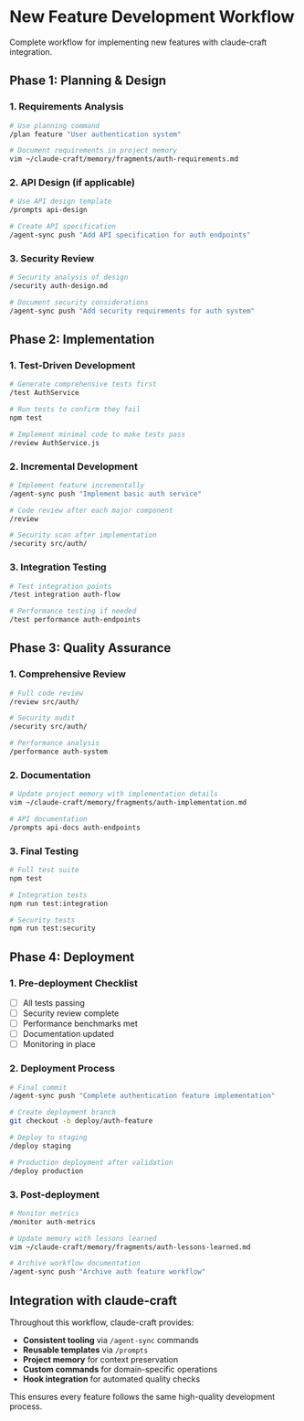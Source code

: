 # New Feature Development Workflow

Complete workflow for implementing new features with claude-craft integration.

## Phase 1: Planning & Design

### 1. Requirements Analysis
```bash
# Use planning command
/plan feature "User authentication system"

# Document requirements in project memory
vim ~/claude-craft/memory/fragments/auth-requirements.md
```

### 2. API Design (if applicable)
```bash
# Use API design template
/prompts api-design

# Create API specification
/agent-sync push "Add API specification for auth endpoints"
```

### 3. Security Review
```bash
# Security analysis of design
/security auth-design.md

# Document security considerations
/agent-sync push "Add security requirements for auth system"
```

## Phase 2: Implementation

### 1. Test-Driven Development
```bash
# Generate comprehensive tests first
/test AuthService

# Run tests to confirm they fail
npm test

# Implement minimal code to make tests pass
/review AuthService.js
```

### 2. Incremental Development
```bash
# Implement feature incrementally
/agent-sync push "Implement basic auth service"

# Code review after each major component
/review 

# Security scan after implementation
/security src/auth/
```

### 3. Integration Testing
```bash
# Test integration points
/test integration auth-flow

# Performance testing if needed
/test performance auth-endpoints
```

## Phase 3: Quality Assurance

### 1. Comprehensive Review
```bash
# Full code review
/review src/auth/

# Security audit
/security src/auth/

# Performance analysis
/performance auth-system
```

### 2. Documentation
```bash
# Update project memory with implementation details
vim ~/claude-craft/memory/fragments/auth-implementation.md

# API documentation
/prompts api-docs auth-endpoints
```

### 3. Final Testing
```bash
# Full test suite
npm test

# Integration tests
npm run test:integration

# Security tests
npm run test:security
```

## Phase 4: Deployment

### 1. Pre-deployment Checklist
- [ ] All tests passing
- [ ] Security review complete
- [ ] Performance benchmarks met
- [ ] Documentation updated
- [ ] Monitoring in place

### 2. Deployment Process
```bash
# Final commit
/agent-sync push "Complete authentication feature implementation"

# Create deployment branch
git checkout -b deploy/auth-feature

# Deploy to staging
/deploy staging

# Production deployment after validation
/deploy production
```

### 3. Post-deployment
```bash
# Monitor metrics
/monitor auth-metrics

# Update memory with lessons learned
vim ~/claude-craft/memory/fragments/auth-lessons-learned.md

# Archive workflow documentation
/agent-sync push "Archive auth feature workflow"
```

## Integration with claude-craft

Throughout this workflow, claude-craft provides:
- **Consistent tooling** via `/agent-sync` commands
- **Reusable templates** via `/prompts`
- **Project memory** for context preservation
- **Custom commands** for domain-specific operations
- **Hook integration** for automated quality checks

This ensures every feature follows the same high-quality development process.